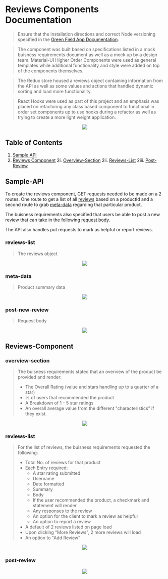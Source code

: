 # Reviews Components Documentation

> Ensure that the installation directions and correct Node versioning specified in the [Green Field App Documentation](../../README.md).

> The component was built based on specifications listed in a mock buisness requirements document as well as a mock up by a design team. Material-UI Higher Order Components were used as general templates while additional functionality and style were added on top of the components themselves.

> The Redux store housed a reviews object containing information from the API as well as some values and actions that handled dynamic sorting and load more functionality.

> React Hooks were used as part of this project and an emphasis was placed on refactoring any class based component to functional in order set components up to use hooks during a refactor as well as trying to create a more light weight application.

<p align="center" width="80%" height="80%" >
<img src="overview.png">
</p>

## Table of Contents

1. [Sample API](#Sample-API)
2. [Reviews Component](#Reviews-Component)
   2i. [Overview-Section](#overview-section)
   2ii. [Reviews-List](#reviews-list)
   2iii. [Post-Review](#post-review)

## Sample-API

To create the reviews component, GET requests needed to be made on a 2 routes. One route to get a list of all [reviews](#reviews-list) based on a productId and a second route to grab [meta-data](#meta-data-list) regarding that particular product.

The buisness requirements also specified that users be able to post a new review that can take in the following [request body](#post-new-review).

The API also handles put requests to mark as helpful or report reviews.

### reviews-list

> The reviews object

<p align="center" width="80%" height="80%" >
<img src="reviewslistapi.gif">
</p>

### meta-data

> Product summary data

<p align="center"  width="80%" height="80%">
<img src="metaapi.gif">
</p>

### post-new-review

> Request body

<p align="center"  width="80%" height="80%">
<img src="postapi.gif">
</p>

## Reviews-Component

### overview-section

> The buisness requirements stated that an overview of the product be provided and render:
>
> - The Overall Rating (value and stars handling up to a quarter of a star)
> - % of users that recommended the product
> - A Breakdown of 1 - 5 star ratings
> - An overall average value from the different "characteristics" if they exist.

<p align="center"  width="80%" height="80%">
<img src="meta_gif.gif">
</p>

### reviews-list

> For the list of reviews, the buisness requirements requested the following:
>
> - Total No. of reviews for that product
> - Each Entry required:
>   - A star rating submitted
>   - Username
>   - Date formatted
>   - Summary
>   - Body
>   - If the user recommended the product, a checkmark and statement will render
>   - Any responses to the review
>   - An option for the client to mark a review as helpful
>   - An option to report a review
> - A default of 2 reviews listed on page load
> - Upon clicking "More Reviews", 2 more reviews will load
> - An option to "Add Review"

<p align="center"  width="80%" height="80%">
<img src="reviewslist_gif.gif">
</p>

### post-review

<p align="center"  width="80%" height="80%">
<img src="form.gif">
</p>
